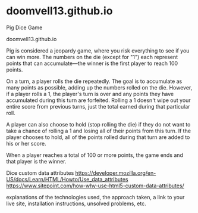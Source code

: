 # doomvell13.github.io

Pig Dice Game

doomvell13.github.io

Pig is considered a jeopardy game, where you risk everything to see if you can win more. The numbers on the die (except for "1") each represent points that can accumulate—the winner is the first player to reach 100 points. 

On a turn, a player rolls the die repeatedly. The goal is to accumulate as many points as possible, adding up the numbers rolled on the die. However, if a player rolls a 1, the player's turn is over and any points they have accumulated during this turn are forfeited. Rolling a 1 doesn't wipe out your entire score from previous turns, just the total earned during that particular roll.

A player can also choose to hold (stop rolling the die) if they do not want to take a chance of rolling a 1 and losing all of their points from this turn. If the player chooses to hold, all of the points rolled during that turn are added to his or her score.

When a player reaches a total of 100 or more points, the game ends and that player is the winner.


Dice custom data attributes
https://developer.mozilla.org/en-US/docs/Learn/HTML/Howto/Use_data_attributes
https://www.sitepoint.com/how-why-use-html5-custom-data-attributes/



explanations of the technologies used, the approach taken, a link to your live site, installation instructions, unsolved problems, etc.
